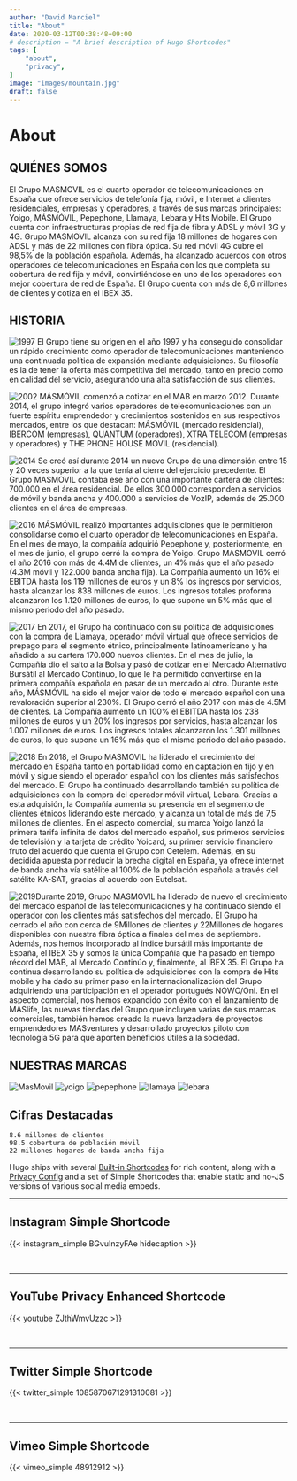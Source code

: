 ```yaml
---
author: "David Marciel"
title: "About"
date: 2020-03-12T00:38:48+09:00
# description = "A brief description of Hugo Shortcodes"
tags: [
    "about",
    "privacy",
]
image: "images/mountain.jpg"
draft: false
---
```


<h1>About</h1>


## QUIÉNES SOMOS
    
El Grupo MASMOVIL es el cuarto operador de telecomunicaciones en España que ofrece servicios de telefonía fija, móvil, e Internet a clientes residenciales, empresas y operadores, a través de sus marcas principales: Yoigo, MÁSMÓVIL, Pepephone, Llamaya, Lebara y Hits Mobile. El Grupo cuenta con infraestructuras propias de red fija de fibra y ADSL y móvil 3G y 4G. Grupo MASMOVIL alcanza con su red fija 18 millones de hogares con ADSL y más de 22 millones con fibra óptica. Su red móvil 4G cubre el 98,5% de la población española. Además, ha alcanzado acuerdos con otros operadores de telecomunicaciones en España con los que completa su cobertura de red fija y móvil, convirtiéndose en uno de los operadores con mejor cobertura de red de España. El Grupo cuenta con más de 8,6 millones de clientes y cotiza en el IBEX 35.

## HISTORIA
	
![1997](https://www.grupomasmovil.com/wp-content/uploads/2016/05/Avioncito.png "Mas movil 1997") El Grupo tiene su origen en el año 1997 y ha conseguido consolidar un rápido crecimiento como operador de telecomunicaciones manteniendo una continuada política de expansión mediante adquisiciones. Su filosofía es la de tener la oferta más competitiva del mercado, tanto en precio como en calidad del servicio, asegurando una alta satisfacción de sus clientes.

![2002](https://www.grupomasmovil.com/wp-content/uploads/2016/05/Movil.png "Mas movil 2002")
MÁSMÓVIL comenzó a cotizar en el MAB en marzo 2012. Durante 2014, el grupo integró varios operadores de telecomunicaciones con un fuerte espíritu emprendedor y crecimientos sostenidos en sus respectivos mercados, entre los que destacan: MÁSMÓVIL (mercado residencial), IBERCOM (empresas), QUANTUM (operadores), XTRA TELECOM (empresas y operadores) y THE PHONE HOUSE MOVIL (residencial).

![2014](https://www.grupomasmovil.com/wp-content/uploads/2016/05/Chart.png "Mas movil 2014") Se creó así durante 2014 un nuevo Grupo de una dimensión entre 15 y 20 veces superior a la que tenía al cierre del ejercicio precedente. El Grupo MASMOVIL contaba ese año con una importante cartera de clientes: 700.000 en el área residencial. De ellos 300.000 corresponden a servicios de móvil y banda ancha y 400.000 a servicios de VozIP, además de 25.000 clientes en el área de empresas.

![2016](https://www.grupomasmovil.com/wp-content/uploads/2016/05/Avioncito.png) MÁSMÓVIL realizó importantes adquisiciones que le permitieron consolidarse como el cuarto operador de telecomunicaciones en España. En el mes de mayo, la compañía adquirió Pepephone y, posteriormente, en el mes de junio, el grupo cerró la compra de Yoigo. Grupo MASMOVIL cerró el año 2016 con más de 4.4M de clientes, un 4% más que el año pasado (4.3M móvil y 122.000 banda ancha fija). La Compañía aumentó un 16% el EBITDA hasta los 119 millones de euros y un 8% los ingresos por servicios, hasta alcanzar los 838 millones de euros. Los ingresos totales proforma alcanzaron los 1.120 millones de euros, lo que supone un 5% más que el mismo periodo del año pasado.

![2017](https://www.grupomasmovil.com/wp-content/uploads/2016/05/Movil.png) En 2017, el Grupo ha continuado con su política de adquisiciones con la compra de Llamaya, operador móvil virtual que ofrece servicios de prepago para el segmento étnico, principalmente latinoamericano y ha añadido a su cartera 170.000 nuevos clientes. En el mes de julio, la Compañía dio el salto a la Bolsa y pasó de cotizar en el Mercado Alternativo Bursátil al Mercado Continuo, lo que le ha permitido convertirse en la primera compañía española en pasar de un mercado al otro. Durante este año, MÁSMÓVIL ha sido el mejor valor de todo el mercado español con una revaloración superior al 230%.
El Grupo cerró el año 2017 con más de 4.5M de clientes. La Compañía aumentó un 100% el EBITDA hasta los 238 millones de euros y un 20% los ingresos por servicios, hasta alcanzar los 1.007 millones de euros. Los ingresos totales alcanzaron los 1.301 millones de euros, lo que supone un 16% más que el mismo periodo del año pasado.

![2018](https://www.grupomasmovil.com/wp-content/uploads/2016/05/Chart.png) En 2018, el Grupo MASMOVIL ha liderado el crecimiento del mercado en España tanto en portabilidad como en captación en fijo y en móvil y sigue siendo el operador español con los clientes más satisfechos del mercado. El Grupo ha continuado desarrollando también su política de adquisiciones con la compra del operador móvil virtual, Lebara. Gracias a esta adquisión, la Compañía aumenta su presencia en el segmento de clientes étnicos liderando este mercado, y alcanza un total de más de 7,5 millones de clientes. En el aspecto comercial, su marca Yoigo lanzó la primera tarifa infinita de datos del mercado español, sus primeros servicios de televisión y la tarjeta de crédito Yoicard, su primer servicio financiero fruto del acuerdo que cuenta el Grupo con Cetelem. Además, en su decidida apuesta por reducir la brecha digital en España, ya ofrece internet de banda ancha vía satélite al 100% de la población española a través del satélite KA-SAT, gracias al acuerdo con Eutelsat.

![2019](https://www.grupomasmovil.com/wp-content/uploads/2016/05/Avioncito.png)Durante 2019, Grupo MASMOVIL ha liderado de nuevo el crecimiento del mercado español de las telecomunicaciones y ha continuado siendo el operador con los clientes más satisfechos del mercado. El Grupo ha cerrado el año con cerca de 9Millones de clientes y 22Millones de hogares disponibles con nuestra fibra óptica a finales del mes de septiembre. Además, nos hemos incorporado al índice bursátil más importante de España, el IBEX 35 y somos la única Compañía que ha pasado en tiempo récord del MAB, al Mercado Continúo y, finalmente, al IBEX 35. El Grupo ha continua desarrollando su política de adquisiciones con la compra de Hits mobile y ha dado su primer paso en la internacionalización del Grupo adquiriendo una participación en el operador portugués NOWO/Oni. En el aspecto comercial, nos hemos expandido con éxito con el lanzamiento de MASlife, las nuevas tiendas del Grupo que incluyen varias de sus marcas comerciales, también hemos creado la nueva lanzadera de proyectos emprendedores MASventures y desarrollado proyectos piloto con tecnología 5G para que aporten beneficios útiles a la sociedad.

## NUESTRAS MARCAS

![MasMovil](https://www.grupomasmovil.com/wp-content/uploads/2017/02/Logo-MM-199x48.jpg)
![yoigo](https://www.grupomasmovil.com/wp-content/uploads/2017/02/Logo-Yoigo-Morado-199x48.jpg)
![pepephone](https://www.grupomasmovil.com/wp-content/uploads/2019/10/Logo_Pepephone.png)
![llamaya](https://www.grupomasmovil.com/wp-content/uploads/2018/04/logo-llamaya-1.png)
![lebara](https://www.grupomasmovil.com/wp-content/uploads/2018/12/Logo-LEBARA-LLAMAYA-199x48-04-copia.jpg)

## Cifras Destacadas

    8.6 millones de clientes
    98.5 cobertura de población móvil
    22 millones hogares de banda ancha fija


Hugo ships with several [Built-in Shortcodes](https://gohugo.io/content-management/shortcodes/#use-hugo-s-built-in-shortcodes) for rich content, along with a [Privacy Config](https://gohugo.io/about/hugo-and-gdpr/) and a set of Simple Shortcodes that enable static and no-JS versions of various social media embeds.
<!--more-->
---

## Instagram Simple Shortcode

{{< instagram_simple BGvuInzyFAe hidecaption >}}

<br>

---

## YouTube Privacy Enhanced Shortcode

{{< youtube ZJthWmvUzzc >}}

<br>

---

## Twitter Simple Shortcode

{{< twitter_simple 1085870671291310081 >}}

<br>

---

## Vimeo Simple Shortcode

{{< vimeo_simple 48912912 >}}
